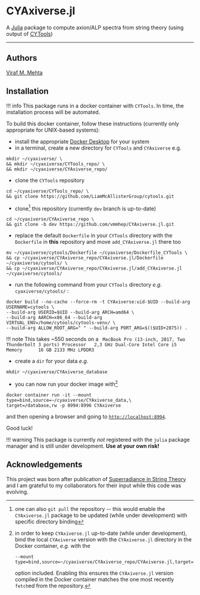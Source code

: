 # CYAxiverse.jl

A [Julia](https://julialang.org) package to compute axion/ALP spectra from string theory (using output of [CYTools](https://cytools.liammcallistergroup.com/))

---

## Authors
[Viraf M. Mehta](https://inspirehep.net/authors/1228975)

## Installation
!!! info
    This package runs in a docker container with `CYTools`.  In time, the installation process will be automated.

To build this docker container, follow these instructions (currently only appropriate for UNIX-based systems):
    
- install the appropriate [Docker Desktop](https://docs.docker.com/desktop/) for your system
- in a terminal, create a new directory for `CYTools` and `CYAxiverse` e.g.
```
mkdir ~/cyaxiverse/ \ 
&& mkdir ~/cyaxiverse/CYTools_repo/ \ 
&& mkdir ~/cyaxiverse/CYAxiverse_repo/
```
- clone the `CYTools` repository
```
cd ~/cyaxiverse/CYTools_repo/ \ 
&& git clone https://github.com/LiamMcAllisterGroup/cytools.git
```
- clone[^1] this repository (currently `dev` branch is up-to-date)

[^1]: one can also `git pull` the repository -- this would enable the `CYAxiverse.jl` package to be updated (while under development) with specific directory binding
```
cd ~/cyaxiverse/CYAxiverse_repo \ 
&& git clone -b dev https://github.com/vmmhep/CYAxiverse.jl.git
```
- replace the default `Dockerfile` in your `CYTools` directory with the `Dockerfile` in **this** repository and move `add_CYAxiverse.jl` there too
```
mv ~/cyaxiverse/cytools/Dockerfile ~/cyaxiverse/Dockerfile_CYTools \ 
&& cp ~/cyaxiverse/CYAxiverse_repo/CYAxiverse.jl/Dockerfile ~/cyaxiverse/cytools/ \ 
&& cp ~/cyaxiverse/CYAxiverse_repo/CYAxiverse.jl/add_CYAxiverse.jl ~/cyaxiverse/cytools/
```
- run the following command from your `CYTools` directory _e.g._ `cyaxiverse/cytools/` :
```
docker build --no-cache --force-rm -t CYAxiverse:uid-$UID --build-arg USERNAME=cytools \ 
--build-arg USERID=$UID --build-arg ARCH=amd64 \
--build-arg AARCH=x86_64 --build-arg VIRTUAL_ENV=/home/cytools/cytools-venv/ \ 
--build-arg ALLOW_ROOT_ARG=" " --build-arg PORT_ARG=$(($UID+2875)) .
```
!!! note 
    This takes ~550 seconds on a
    ``` 
    MacBook Pro (13-inch, 2017, Two Thunderbolt 3 ports)
    Processor   2,3 GHz Dual-Core Intel Core i5
    Memory      16 GB 2133 MHz LPDDR3
    ```
- create a `dir` for your data _e.g._
```
mkdir ~/cyaxiverse/CYAxiverse_database
```
- you can now run your docker image with[^2]

[^2]: 
    in order to keep `CYAxiverse.jl` up-to-date (while under development), bind the local `CYAxiverse` version with the `CYAxiverse.jl` directory in the Docker container, _e.g._ with the
    ```
    --mount type=bind,source=~/cyaxiverse/CYAxiverse_repo/CYAxiverse.jl,target=/opt/CYAxiverse,readonly`
    ```
     option included.  Enabling this ensures the `CYAxiverse.jl` version compiled in the Docker container matches the one most recently `fetch`ed from the repository.

```
docker container run -it --mount type=bind,source=~/cyaxiverse/CYAxiverse_data,\
target=/database,rw -p 8994:8996 CYAxiverse
```
and then opening a browser and going to [`http://localhost:8994`](http://localhost:8994).

Good luck!

!!! warning
    This package is currently _not_ registered with the `julia` package manager and is still under development.  **Use at your own risk!**

## Acknowledgements
This project was born after publication of [Superradiance in String Theory](https://iopscience.iop.org/article/10.1088/1475-7516/2021/07/033) and I am grateful to my collaborators for their input while this code was evolving.
